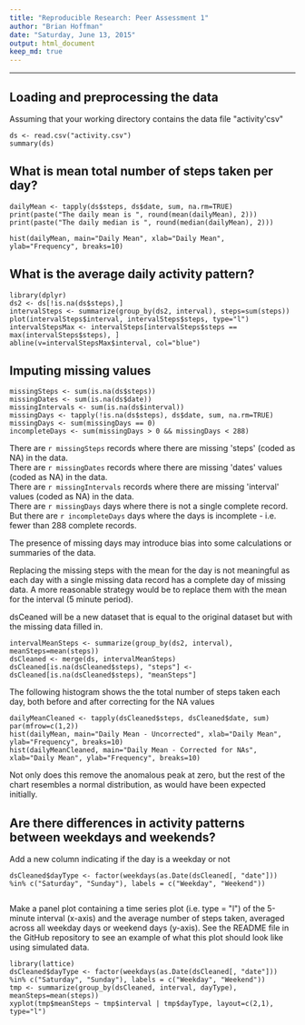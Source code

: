 ```yaml
---
title: "Reproducible Research: Peer Assessment 1"
author: "Brian Hoffman"
date: "Saturday, June 13, 2015"
output: html_document 
keep_md: true
---
```




---
## Loading and preprocessing the data

Assuming that your working directory contains the data file "activity'csv"

```{r}
ds <- read.csv("activity.csv")
summary(ds)
```


## What is mean total number of steps taken per day?
```{r}
dailyMean <- tapply(ds$steps, ds$date, sum, na.rm=TRUE)
print(paste("The daily mean is ", round(mean(dailyMean), 2)))
print(paste("The daily median is ", round(median(dailyMean), 2)))
```

```{r}
hist(dailyMean, main="Daily Mean", xlab="Daily Mean", ylab="Frequency", breaks=10)
```


## What is the average daily activity pattern?
```{r}
library(dplyr)
ds2 <- ds[!is.na(ds$steps),]
intervalSteps <- summarize(group_by(ds2, interval), steps=sum(steps))
plot(intervalSteps$interval, intervalSteps$steps, type="l")
intervalStepsMax <- intervalSteps[intervalSteps$steps == max(intervalSteps$steps), ]
abline(v=intervalStepsMax$interval, col="blue")
```

## Imputing missing values
```{r}
missingSteps <- sum(is.na(ds$steps))
missingDates <- sum(is.na(ds$date))
missingIntervals <- sum(is.na(ds$interval))
missingDays <- tapply(!is.na(ds$steps), ds$date, sum, na.rm=TRUE)
missingDays <- sum(missingDays == 0)
incompleteDays <- sum(missingDays > 0 && missingDays < 288)
```
There are `r missingSteps` records where there are missing 'steps' (coded as NA) in the data.  
There are `r missingDates` records where there are missing 'dates' values (coded as NA) in the data.  
There are `r missingIntervals` records where there are missing 'interval' values (coded as NA) in the data.  
There are `r missingDays` days where there is not a single complete record.  
But there are `r incompleteDays` days where the days is incomplete - i.e. fewer than 288 complete records. 

The presence of missing days may introduce bias into some calculations or summaries of the data.

Replacing the missing steps with the mean for the day is not meaningful as each day with a single missing data record has a complete day of missing data. A more reasonable strategy would be to replace them with the mean for the interval (5 minute period).

dsCeaned will be a new dataset that is equal to the original dataset but with the missing data filled in.

```{r}
intervalMeanSteps <- summarize(group_by(ds2, interval), meanSteps=mean(steps))
dsCleaned <- merge(ds, intervalMeanSteps)
dsCleaned[is.na(dsCleaned$steps), "steps"] <- dsCleaned[is.na(dsCleaned$steps), "meanSteps"]
```

The following histogram shows the the total number of steps taken each day, both before and after correcting for the NA values

```{r}
dailyMeanCleaned <- tapply(dsCleaned$steps, dsCleaned$date, sum)
par(mfrow=c(1,2))
hist(dailyMean, main="Daily Mean - Uncorrected", xlab="Daily Mean", ylab="Frequency", breaks=10)
hist(dailyMeanCleaned, main="Daily Mean - Corrected for NAs", xlab="Daily Mean", ylab="Frequency", breaks=10)

```

Not only does this remove the anomalous peak at zero, but the rest of the chart resembles a normal distribution, as would have been expected initially.

## Are there differences in activity patterns between weekdays and weekends?

Add a new column indicating if the day is a weekday or not
```{r}
dsCleaned$dayType <- factor(weekdays(as.Date(dsCleaned[, "date"])) %in% c("Saturday", "Sunday"), labels = c("Weekday", "Weekend"))


```

Make a panel plot containing a time series plot (i.e. type = "l") of the 5-minute interval (x-axis) and the average number of steps taken, averaged across all weekday days or weekend days (y-axis). See the README file in the GitHub repository to see an example of what this plot should look like using simulated data.
```{r}
library(lattice)
dsCleaned$dayType <- factor(weekdays(as.Date(dsCleaned[, "date"]))  %in% c("Saturday", "Sunday"), labels = c("Weekday", "Weekend"))
tmp <- summarize(group_by(dsCleaned, interval, dayType), meanSteps=mean(steps))
xyplot(tmp$meanSteps ~ tmp$interval | tmp$dayType, layout=c(2,1), type="l")

```
